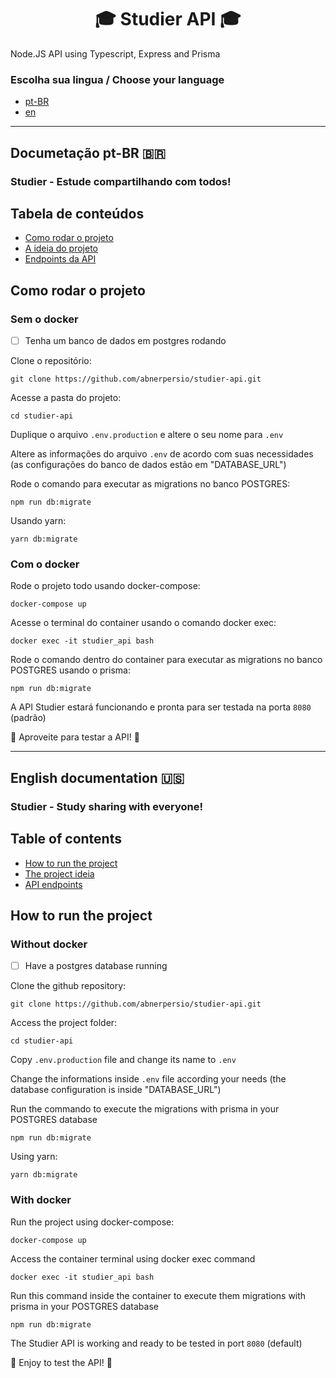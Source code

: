 <div align="center">
  <h1>🎓 Studier API 🎓</h1>
</div>

Node.JS API using Typescript, Express and Prisma

### Escolha sua lingua / Choose your language

- [pt-BR](#pt-br)
- [en](#en)

-----
<a id="pt-br"></a>
## Documetação pt-BR 🇧🇷 

### Studier - Estude compartilhando com todos!

## Tabela de conteúdos

- [Como rodar o projeto](#how-to-run-br)
- [A ideia do projeto](#ideas-br)
- [Endpoints da API](#endpoints-br)

<a id="how-to-run-br"></a>
## Como rodar o projeto

### Sem o docker

- [ ] Tenha um banco de dados em postgres rodando

Clone o repositório:
```
git clone https://github.com/abnerpersio/studier-api.git
```

Acesse a pasta do projeto:
```
cd studier-api
```

Duplique o arquivo `.env.production` e altere o seu nome para `.env`

Altere as informações do arquivo `.env` de acordo com suas necessidades (as configurações do banco de dados estão em "DATABASE_URL")

Rode o comando para executar as migrations no banco POSTGRES:
```
npm run db:migrate
```

Usando yarn:
```
yarn db:migrate
```

### Com o docker

Rode o projeto todo usando docker-compose:
```
docker-compose up
```

Acesse o terminal do container usando o comando docker exec:
```
docker exec -it studier_api bash
```

Rode o comando dentro do container para executar as migrations no banco POSTGRES usando o prisma:
```
npm run db:migrate
```

A API Studier estará funcionando e pronta para ser testada na porta `8080` (padrão)

🚀 Aproveite para testar a API! 🚀

-----

<a id="en"></a>
## English documentation 🇺🇸

### Studier - Study sharing with everyone!

## Table of contents

- [How to run the project](#how-to-run-en)
- [The project ideia](#how-to-run-en)
- [API endpoints](#how-to-run-en)


<a id="#how-to-run-en"></a>
## How to run the project

### Without docker

- [ ] Have a postgres database running

Clone the github repository:
```
git clone https://github.com/abnerpersio/studier-api.git
```

Access the project folder:
```
cd studier-api
```

Copy `.env.production` file and change its name to `.env`

Change the informations inside `.env` file according your needs (the database configuration is inside "DATABASE_URL")

Run the commando to execute the migrations with prisma in your POSTGRES database
```
npm run db:migrate
```

Using yarn:
```
yarn db:migrate
```

### With docker

Run the project using docker-compose:
```
docker-compose up
```

Access the container terminal using docker exec command
```
docker exec -it studier_api bash
```

Run this command inside the container to execute them migrations with prisma in your POSTGRES database
```
npm run db:migrate
```

The Studier API is working and ready to be tested in port `8080` (default)

🚀 Enjoy to test the API! 🚀
